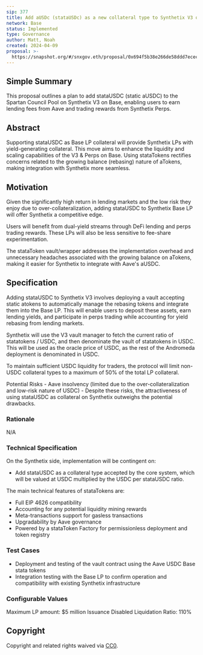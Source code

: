 ```yaml
---
sip: 377
title: Add aUSDc (stataUSDc) as a new collateral type to Synthetix V3 on Base
network: Base
status: Implemented
type: Governance
author: Matt, Noah
created: 2024-04-09
proposal: >-
  https://snapshot.org/#/snxgov.eth/proposal/0x694f5b38e266de58ddd7ecec69e0d3276609ac38682e6e8b77c4e9d21bdfeaec
---
```


## Simple Summary

This proposal outlines a plan to add stataUSDC (static aUSDC) to the Spartan Council Pool on Synthetix V3 on Base, enabling users to earn lending fees from Aave and trading rewards from Synthetix Perps.

## Abstract

Supporting stataUSDC as Base LP collateral will provide Synthetix LPs with yield-generating collateral. This move aims to enhance the liquidity and scaling capabilities of the V3 & Perps on Base. Using stataTokens rectifies concerns related to the growing balance (rebasing) nature of aTokens, making integration with Synthetix more seamless.

## Motivation

Given the significantly high return in lending markets and the low risk they enjoy due to over-collateralization, adding stataUSDC to Synthetix Base LP will offer Synthetix a competitive edge.

Users will benefit from dual-yield streams through DeFi lending and perps trading rewards. These LPs will also be less sensitive to fee-share experimentation.

The stataToken vault/wrapper addresses the implementation overhead and unnecessary headaches associated with the growing balance on aTokens, making it easier for Synthetix to integrate with Aave's aUSDC.

## Specification

Adding stataUSDC to Synthetix V3 involves deploying a vault accepting static atokens to automatically manage the rebasing tokens and integrate them into the Base LP. This will enable users to deposit these assets, earn lending yields, and participate in perps trading while accounting for yield rebasing from lending markets.

Synthetix will use the V3 vault manager to fetch the current ratio of statatokens / USDC, and then denominate the vault of statatokens in USDC. This will be used as the oracle price of USDC, as the rest of the Andromeda deployment is denominated in USDC.

To maintain sufficient USDC liquidity for traders, the protocol will limit non-USDC collateral types to a maximum of 50% of the total LP collateral.

Potential Risks - Aave insolvency (limited due to the over-collateralization and low-risk nature of USDC) - Despite these risks, the attractiveness of using stataUSDC as collateral on Synthetix outweighs the potential drawbacks.

### Rationale

N/A

### Technical Specification

On the Synthetix side, implementation will be contingent on:
- Add stataUSDC as a collateral type accepted by the core system, which will be valued at USDC multiplied by the USDC per stataUSDC ratio.

The main technical features of stataTokens are:
- Full EIP 4626 compatibility
- Accounting for any potential liquidity mining rewards
- Meta-transactions support for gasless transactions
- Upgradability by Aave governance
- Powered by a stataToken Factory for permissionless deployment and token registry

### Test Cases

- Deployment and testing of the vault contract using the Aave USDC Base stata tokens
- Integration testing with the Base LP to confirm operation and compatibility with existing Synthetix infrastructure

### Configurable Values

Maximum LP amount: $5 million
Issuance Disabled
Liquidation Ratio: 110%

## Copyright

Copyright and related rights waived via [CC0](https://creativecommons.org/publicdomain/zero/1.0/).

